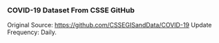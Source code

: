 ### COVID-19 Dataset From CSSE GitHub  

Original Source: https://github.com/CSSEGISandData/COVID-19
Update Frequency: Daily.
